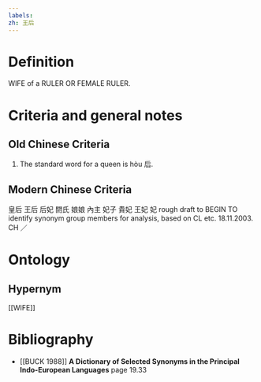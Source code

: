 ```yaml
---
labels: 
zh: 王后
---
```


# Definition
WIFE of a RULER OR FEMALE RULER.
# Criteria and general notes
## Old Chinese Criteria
1. The standard word for a queen is hòu 后.
## Modern Chinese Criteria
皇后
王后
后妃
閼氏
娘娘
內主
妃子
貴妃
王妃
妃
rough draft to BEGIN TO identify synonym group members for analysis, based on CL etc. 18.11.2003. CH ／
# Ontology

## Hypernym
[[WIFE]]
# Bibliography
- [[BUCK 1988]]
**A Dictionary of Selected Synonyms in the Principal Indo-European Languages** page 19.33
